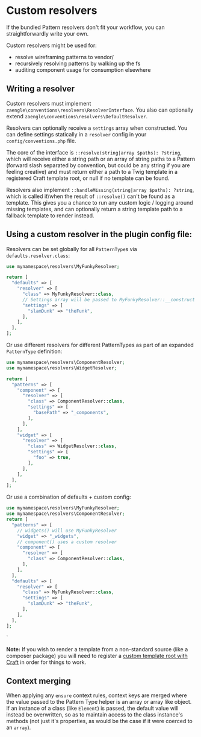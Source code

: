# Custom resolvers

If the bundled Pattern resolvers don't fit your workflow, you can straightforwardly write your own.

Custom resolvers might be used for:

- resolve wireframing patterns to vendor/
- recursively resolving patterns by walking up the fs
- auditing component usage for consumption elsewhere

## Writing a resolver

Custom resolvers must implement `zaengle\conventions\resolvers\ResolverInterface`. You also can optionally extend `zaengle\conventions\resolvers\DefaultResolver`.

Resolvers can optionally receive a `settings` array when constructed. You can define settings statically in a `resolver` config in your `config/conventions.php` file.

The core of the interface is `::resolve(string|array $paths): ?string`, which will receive either a string path or an array of string paths to a Pattern (forward slash separated by convention, but could be any string if you are feeling creative) and must return either a path to a Twig template in a registered Craft template root, or null if no template can be found.

Resolvers also implement `::handleMissing(string|array $paths): ?string`, which is called if/when the result of `::resolve()` can't be found as a template. This gives you a chance to run any custom logic / logging around missing templates, and can optionally return a string template path to a fallback template to render instead.

## Using a custom resolver in the plugin config file:

Resolvers can be set globally for all `PatternType`s via `defaults.resolver.class`:

```php
use mynamespace\resolvers\MyFunkyResolver;

return [
  "defaults" => [
    "resolver" => [
      "class" => MyFunkyResolver::class,
      // Settings array will be passed to MyFunkyResolver::__construct
      "settings" => [
        "slamDunk" => "theFunk",
      ],
    ],
  ],
];
```

Or use different resolvers for different PatternTypes as part of an expanded `PatternType` definition:

```php
use mynamespace\resolvers\ComponentResolver;
use mynamespace\resolvers\WidgetResolver;

return [
  "patterns" => [
    "component" => [
      "resolver" => [
        "class" => ComponentResolver::class,
        "settings" => [
          "basePath" => "_components",
        ],
      ],
    ],
    "widget" => [
      "resolver" => [
        "class" => WidgetResolver::class,
        "settings" => [
          "foo" => true,
        ],
      ],
    ],
  ],
];
```

Or use a combination of defaults + custom config:

```php
use mynamespace\resolvers\MyFunkyResolver;
use mynamespace\resolvers\ComponentResolver;
return [
  "patterns" => [
    // widgets() will use MyFunkyResolver
    "widget" => "_widgets",
    // component() uses a custom resolver
    "component" => [
      "resolver" => [
        "class" => ComponentResolver::class,
      ],
    ],
  ],
  "defaults" => [
    "resolver" => [
      "class" => MyFunkyResolver::class,
      "settings" => [
        "slamDunk" => "theFunk",
      ],
    ],
  ],
];
```

`

**Note:** If you wish to render a template from a non-standard source (like a composer package) you will need to register a [custom template root with Craft](https://craftcms.com/docs/4.x/extend/template-roots.html) in order for things to work.

## Context merging

When applying any `ensure` context rules, context keys are merged where the value passed to the Pattern Type helper is an array or array like object. If an instance of a class (like `Element`) is passed, the default value will instead be overwritten, so as to maintain access to the class instance's methods (not just it's properties, as would be the case if it were coerced to an `array`).
